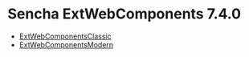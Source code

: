 # Sencha ExtWebComponents 7.4.0

- [ExtWebComponentsClassic](https://github.com/sencha/ext-web-components/blob/ext-web-components-7.4.x/packages/ext-web-components-classic/README.md)
- [ExtWebComponentsModern](https://github.com/sencha/ext-web-components/blob/ext-web-components-7.4.x/packages/ext-web-components-modern/README.md)


